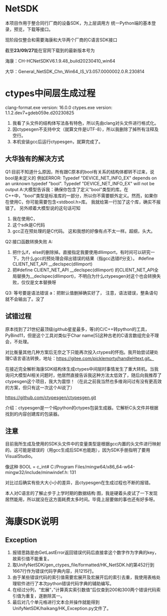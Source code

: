 
# NetSDK
本项目作用于整合同行厂商的设备SDK，为上层调用方 统一Python端的基本登录，预览，下载等接口。

现阶段仅整合和需要海康和大华两个厂商的C语言SDK接口

截至**23/09/27**能在官网下载到的最新版本号为

海康：CH-HCNetSDKV6.1.9.48_build20230410_win64

大华：General_NetSDK_Chn_Win64_IS_V3.057.0000002.0.R.230814

# ctypes中间层生成过程
clang-format.exe version: 16.0.0
ctypes.exe version: 1.1.2.dev7+gdeb059e.d20230825

1. 我看了头文件的结构体写法各有特色，所以先由clang对头文件进行格式化。
2. 因ctypesgen不支持中文（就算文件是UTF-8），所以我删除了掉所有注释及空行。
3. 本机安装gcc后运行ctypesgen，就算完成了。

## 大华独有的解决方式
Q1:目前不知道什么原因，所有跟C原本的bool有关系的结构体都转不过来，说bool是未定义的
例如ERROR: Typedef "DEVICE_NET_INFO_EX" depends on an unknown typedef "bool". Typedef "DEVICE_NET_INFO_EX" will not be output
A:大模型告诉我：确保你包含了定义"bool"类型的库。在C++中，"bool"类型是标准库的一部分，所以你不需要额外定义。然而，如果你在使用C，你可能需要包含<stdbool.h>库。
我就给第一行加了这个库，确实不报错了。
另外顺着大模型说的这句话可知
1. 我在使用C，
2. 这个sdk是C代码
3. gcc正在预处理的是C代码。
这和我想的好像有点不太一样。超纲，头大。

Q2:接口函数转换失败
A:
1. 把什么if，else的删除掉。直接指定我要使用dllimport，有时间可以研究一下，为什么gcc的预处理会得出错误的结果（指gcc选错if分支）。  #define CLIENT_NET_API __declspec(dllimport)
2. 把#define CLIENT_NET_API __declspec(dllimport) 的CLIENT_NET_API全局替换为__declspec(dllimport)，不明白为什么ctypesgen对这个也会转换失败，仅仅是文本替换呀

Q3: 等号要是语法错误
a：把默认值删掉确实好了，
注意，语法错误，整条语句就不会输出了。没了




## 试错过程
原本找到了21世纪最顶级(github星星最多，等)的C/C++转python的工具，PyBind11，但是这个工具对类似于Char name[5]这种古老的C语言数组完全不理会，不处理。

对比衡量其他几种方案后无奈之下只能再次投入ctypes的怀抱。我开始尝试硬处理C语言语法转换，地址：https://gitee.com/picklemorty/handleHtext.git。

在接近完全解析海康SDK结构体生成ctypes中间层时事情发生了重大转机。当我询问大模型AI相关问题时，他居然直接告诉我这种方法太低效了，随后向我推荐了ctypesgen这个项目，我大为震惊！（在此之前我当然也多维询问过有没有更高效的方案，但只有这一次这个AI说了）

https://github.com/ctypesgen/ctypesgen.git

介绍：ctypesgen是一个纯python的ctypes包装生成器。它解析C头文件并根据找到的内容创建库的包装器。

## 注意
目前我所生成及使用的SDK头文件中的变量类型是根据gcc内置的头文件进行映射的。这可能是错误的（用gcc生成后SDK也能跑），因为SDK手册指明了要用VisualStudio。

像这种 BOOL = c_int# C:/Program Files/mingw64/x86_64-w64-mingw32/include/minwindef.h: 131

对比过后确实有些大大小小的差异，且ctypesgen在生成过程也不断的报错。

本人对C语言的了解止步于上学时期的数据结构 图，我是硬着头皮试了一下发现居然能用，所以就没在这方面耗费太多时间。毕竟上层要做的事也还有好多呀。


# 海康SDK说明
## Exception
1. 报错思路是由GetLastError返回错误代码后直接拿这个数字作为字典的key，故索引值不能重复。
2. 取UnifyNetSDK/gen_ctypes_file/formatted/HK_NetSDK.h的第452行到1667行作为错误代码字典内容，共1215行。
3. 由于某些错误代码的索引值需要宏展开及宏展开后的索引去重，我使用表格处理软件进行了本次python错误代码字典的辅助编写。
4. 在经过分列，“宏展”，”计算真实索引数值“后仅查到200和300两个错误代码索引值为重复，遂删除其一。
5. 最后对几个单元格进行文本合并操作就能得到UnifyNetSDK/haikang/HK_Exception.py文件了。

